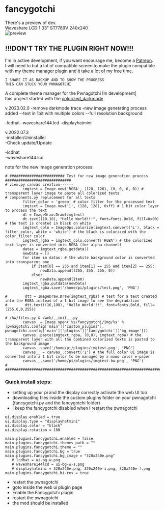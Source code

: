 # fancygotchi

There's a preview of dev.    
Waveshare LCD 1.33" ST7789V 240x240  
![preview](https://raw.githubusercontent.com/V0r-T3x/fancygotchi/main/img/pwnagotchi.png)  

!!!DON'T TRY THE PLUGIN RIGHT NOW!!!
-----------------------

I'm in active development, if you want encourage me, become a [Patreon](https://patreon.com/v0rt3x_workshop).  
I will need to but a lot of compatible screen to make the plugin compatible with my theme manager plugin and it take a lot of my free time.  

```
I SHARE IT AS BACKUP AND TO SHOW THE PROGRESS
THIS CAN STUCK YOUR PWNAGOTCHI
```

A complete theme manager for the Pwnagotchi [In development]  
this project started with the [colorized_darkmode](https://github.com/V0r-T3x/pwnagotchi_LCD_colorized_darkmode)  

v.2023.02.0
-remove darkmode trace
-new image genetating process added
--text in 1bit with multiple colors
--full resolution background

-lcdhat
-waveshare144.lcd
-displayhatmini

v.2022.07.3  
-installer/Uninstaller  
-Check update/Update  
  
-lcdhat  
-waveshare144.lcd  


note for the new image generation process:  
```
# ######################### Test for new image generation process ############################## 
# view.py canvas creation------
        imgtest = Image.new('RGBA', (128, 128), (0, 0, 0, 0)) # transparent layer image to paste all colorized texts
# components.py replacement for all texts
        filter_color = 'green' # color filter for the processed text
        imgtext = Image.new('1', (128, 128), 0xff) # 1 bit color layer to process the text
        dt = ImageDraw.Draw(imgtext)
        dt.text((10,10), "Hello World!!!", font=fonts.Bold, fill=0x00) # the text is created in black on white
        imgtext_colo = ImageOps.colorize(imgtext.convert('L'), black = filter_color, white = 'white') # the black is colorized with the color_filter color
        imgtext_rgba = imgtext_colo.convert('RGBA') # the colorized text layer is converted into RGBA (for alpha channel)
        datas = imgtext_rgba.getdata()
        newData = []
        for item in datas: # the white background color is converted into transparent one
            if item[0] == 255 and item[1] == 255 and item[2] == 255:
                newData.append((255, 255, 255, 0))
            else:
                newData.append(item)
        imgtext_rgba.putdata(newData)
        imgtext_rgba.save('/home/pi/plugins/test.png', 'PNG')
        
#        dtt = ImageDraw.Draw(imgtext_rgba) # test for a text created into the RGBA instead of a 1 bit image to see the degradation
#        dtt.text((10,100), "Hello World!!!", font=fonts.Bold, fill=(255,0,0,255))

# /hw/files.py & /web/__init__.py 
        canvas_ = Image.open('%s/fancygotchi/img/%s' % (pwnagotchi.config['main']['custom_plugins'], pwnagotchi.config['main']['plugins']['fancygotchi']['bg_image']))
        canvas_.paste(imgtext_rgba, (0,0), imgtext_rgba) # the transparent layer with all the combined colorized texts is pasted to the background image
        canvas_.save('/home/pi/plugins/imgtest.png', 'PNG')
        canvas__ = canvas_.convert('1') # the full color UI image is converted into a 1 bit color to be managed by a mono color e-paper
        canvas__.save('/home/pi/plugins/imgtest-bw.png', 'PNG')
# ##############################################################################################
```



### Quick install steps:
- setting up your pi and the display correctly activate the web UI too
- downloading files inside the custom plugins folder on your pwnagotchi (fancygotchi.py and the fancygotchi folder)
- I keep the fancygotchi disabled when I restart the pwnagotchi
```
ui.display.enabled = true
ui.display.type = "displayhatmini"
ui.display.color = "black"
ui.display.rotation = 180

main.plugins.fancygotchi.enabled = false
main.plugins.fancygotchi.themes_path = ""
main.plugins.fancygotchi.theme = ""
main.plugins.fancygotchi.bg = true
main.plugins.fancygotchi.bg_image = "320x240e.png"
   # lcdhat = ui-bg-w.png
   # waveshare144lcd = ui-bg-w-s.png
   # displayhatmini = 320x240e.png, 320x240e-i.png, 320x240e-f.png
main.plugins.fancygotchi.hi-res = true
```
- restart the pwnagotchi
- goto inside the web ui plugin page
- Enable the Fancygotchi plugin
- restart the pwnagotchi
- the mod should be installed
